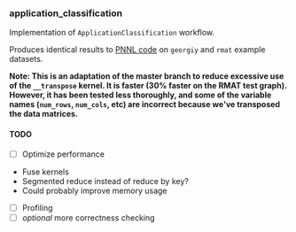 ### application_classification

Implementation of `ApplicationClassification` workflow. 

Produces identical results to [PNNL code](https://gitlab.hiveprogram.com/pnnl/ApplicationClassification/) on `georgiy` and `rmat` example datasets.

__Note: This is an adaptation of the master branch to reduce excessive use of the `__transpose` kernel.  It is faster (30% faster on the RMAT test graph).  However, it has been tested less thoroughly, and some of the variable names (`num_rows`, `num_cols`, etc) are incorrect because we've transposed the data matrices.__

#### TODO

- [ ] Optimize performance
 - Fuse kernels
 - Segmented reduce instead of reduce by key?
 - Could probably improve memory usage
- [ ] Profiling
- [ ] _optional_ more correctness checking